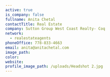 ```yaml
---
active: true
is_company: false
fullname: Anita Chetal
contactTitle: Real Estate
company: Sutton Group West Coast Realty- Coq
network:
  - realestateagents
phoneOffice: 778-833-4663
email: anita@anitachetal.com
image_path:
color:
website:
profile_image_path: /uploads/Headshot 2.jpg
---
```

